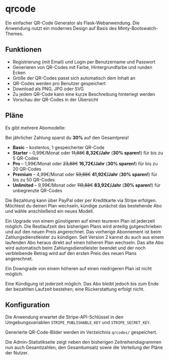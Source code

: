 # qrcode
Ein einfacher QR-Code Generator als Flask-Webanwendung.
Die Anwendung nutzt ein modernes Design auf Basis des Minty-Bootswatch-Themes.

## Funktionen
- Registrierung (mit Email) und Login per Benutzername und Passwort
- Generieren von QR-Codes mit Farbe, Hintergrundfarbe und runden Ecken
- Größe der QR-Codes passt sich automatisch dem Inhalt an
- QR-Codes werden pro Benutzer gespeichert
- Download als PNG, JPG oder SVG
- Zu jedem QR-Code kann eine kurze Beschreibung hinterlegt werden
- Vorschau der QR-Codes in der Übersicht

## Pläne

Es gibt mehrere Abomodelle:

Bei jährlicher Zahlung sparst du **30%** auf den Gesamtpreis!

- **Basic** – kostenlos, 1 gespeicherter QR-Code
- **Starter** – 0,99€/Monat oder ~~11,88€~~ **8,32€/Jahr** (**30% sparen!**) für bis zu 5 QR-Codes
- **Pro** – 1,99€/Monat oder ~~23,88€~~ **16,72€/Jahr** (**30% sparen!**) für bis zu 20 QR-Codes
- **Premium** – 4,99€/Monat oder ~~59,88€~~ **41,92€/Jahr** (**30% sparen!**) für bis zu 50 QR-Codes
- **Unlimited** – 9,99€/Monat oder ~~119,88€~~ **83,92€/Jahr** (**30% sparen!**) für unbegrenzte QR-Codes

Die Bezahlung kann über PayPal oder per Kreditkarte via Stripe erfolgen.
Möchtest du deinen Plan wechseln, kündige zunächst das bestehende Abo und wähle anschließend ein neues Modell.

Ein Upgrade von einem günstigeren auf einen teureren Plan ist jederzeit möglich. Die Restlaufzeit des bisherigen Plans wird anteilig gutgeschrieben und auf den neuen Preis angerechnet. Das vorherige Abonnement ist beim Zahlungsdienstleister zu kündigen.
Seit Version 2 kannst du auch aus einem laufenden Abo heraus direkt auf einen höheren Plan wechseln. Das alte Abo wird automatisch beim Zahlungsdienstleister beendet und der noch verbleibende Betrag wird auf den ersten Preis des neuen Plans angerechnet.

Ein Downgrade von einem höheren auf einen niedrigeren Plan ist nicht möglich.

Eine Kündigung ist jederzeit möglich. Das Abo bleibt jedoch bis zum Ende der bezahlten Laufzeit bestehen; eine Rückerstattung erfolgt nicht.

## Konfiguration

Die Anwendung erwartet die Stripe-API-Schlüssel in den Umgebungsvariablen
`STRIPE_PUBLISHABLE_KEY` und `STRIPE_SECRET_KEY`.

Generierte QR-Code-Bilder werden im Verzeichnis `qrcodes/` gespeichert.

Die Admin-Statistikseite zeigt neben den bisherigen Zeitreihendiagrammen nun auch
Gesamtzahlen, den Gesamtumsatz sowie die Verteilung der Pläne der Nutzer.
